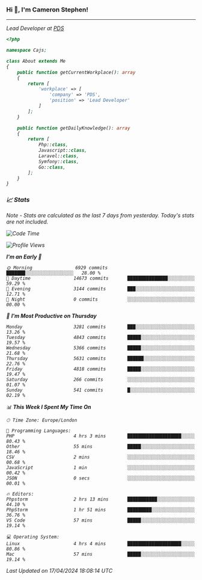 ### Hi 👋, I'm Cameron Stephen!
<hr>
<p><em>Lead Developer at <a href="https://prindatasolutions.co.uk">PDS</a></p>


```php
<?php

namespace Cajs;

class About extends Me
{
    public function getCurrentWorkplace(): array
    {
        return [
            'workplace' => [
                'company' => 'PDS',
                'position' => 'Lead Developer'
            ]
        ];
    }

    public function getDailyKnowledge(): array
    {
        return [
            Php::class,
            Javascript::class,
            Laravel::class,
            Symfony::class,
            Go::class,
        ];
    }
}
```

### 📈 Stats
<p><em>Note - Stats are calculated as the last 7 days from yesterday. Today's stats are not included.</em></p>


<!--START_SECTION:waka-->
![Code Time](http://img.shields.io/badge/Code%20Time-3%2C764%20hrs%2026%20mins-blue)

![Profile Views](http://img.shields.io/badge/Profile%20Views-0-blue)

**I'm an Early 🐤** 

```text
🌞 Morning                6929 commits        ███████░░░░░░░░░░░░░░░░░░   28.00 % 
🌆 Daytime                14673 commits       ███████████████░░░░░░░░░░   59.29 % 
🌃 Evening                3144 commits        ███░░░░░░░░░░░░░░░░░░░░░░   12.71 % 
🌙 Night                  0 commits           ░░░░░░░░░░░░░░░░░░░░░░░░░   00.00 % 
```
📅 **I'm Most Productive on Thursday** 

```text
Monday                   3281 commits        ███░░░░░░░░░░░░░░░░░░░░░░   13.26 % 
Tuesday                  4843 commits        █████░░░░░░░░░░░░░░░░░░░░   19.57 % 
Wednesday                5366 commits        █████░░░░░░░░░░░░░░░░░░░░   21.68 % 
Thursday                 5631 commits        ██████░░░░░░░░░░░░░░░░░░░   22.76 % 
Friday                   4818 commits        █████░░░░░░░░░░░░░░░░░░░░   19.47 % 
Saturday                 266 commits         ░░░░░░░░░░░░░░░░░░░░░░░░░   01.07 % 
Sunday                   541 commits         █░░░░░░░░░░░░░░░░░░░░░░░░   02.19 % 
```


📊 **This Week I Spent My Time On** 

```text
🕑︎ Time Zone: Europe/London

💬 Programming Languages: 
PHP                      4 hrs 3 mins        ████████████████████░░░░░   80.43 % 
Other                    55 mins             █████░░░░░░░░░░░░░░░░░░░░   18.46 % 
CSV                      2 mins              ░░░░░░░░░░░░░░░░░░░░░░░░░   00.68 % 
JavaScript               1 min               ░░░░░░░░░░░░░░░░░░░░░░░░░   00.42 % 
JSON                     0 secs              ░░░░░░░░░░░░░░░░░░░░░░░░░   00.01 % 

🔥 Editors: 
Phpstorm                 2 hrs 13 mins       ███████████░░░░░░░░░░░░░░   44.10 % 
PhpStorm                 1 hr 51 mins        █████████░░░░░░░░░░░░░░░░   36.76 % 
VS Code                  57 mins             █████░░░░░░░░░░░░░░░░░░░░   19.14 % 

💻 Operating System: 
Linux                    4 hrs 4 mins        ████████████████████░░░░░   80.86 % 
Mac                      57 mins             █████░░░░░░░░░░░░░░░░░░░░   19.14 % 
```


 Last Updated on 17/04/2024 18:08:14 UTC
<!--END_SECTION:waka-->
